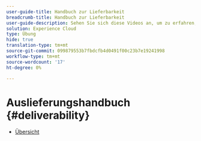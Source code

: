 ```yaml
---
user-guide-title: Handbuch zur Lieferbarkeit
breadcrumb-title: Handbuch zur Lieferbarkeit
user-guide-description: Sehen Sie sich diese Videos an, um zu erfahren, wie die Bereitstellbarkeit genutzt wird.
solution: Experience Cloud
type: Übung
hide: true
translation-type: tm+mt
source-git-commit: 099879553b7fbdcfb4d0491f00c23b7e19241998
workflow-type: tm+mt
source-wordcount: '17'
ht-degree: 0%

---
```



# Auslieferungshandbuch {#deliverability}

+ [Übersicht](overview.md)
